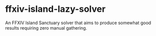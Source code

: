 # ffxiv-island-lazy-solver
An FFXIV Island Sanctuary solver that aims to produce somewhat good results requiring zero manual gathering.
